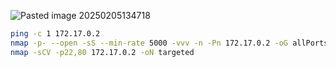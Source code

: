 ![Pasted image 20250205134718](https://github.com/user-attachments/assets/03eb0dba-a1e4-46c6-b617-b6ffe5b806eb)


```bash
ping -c 1 172.17.0.2
nmap -p- --open -sS --min-rate 5000 -vvv -n -Pn 172.17.0.2 -oG allPorts
nmap -sCV -p22,80 172.17.0.2 -oN targeted
```
